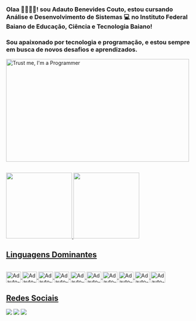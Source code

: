 ### Olaa 👋🏻👋🏻! sou Adauto Benevides Couto, estou cursando Análise e Desenvolvimento de Sistemas 💻 no Instituto Federal Baiano de Educação, Ciência e Tecnologia Baiano!

### Sou apaixonado por tecnologia e programação, e estou sempre em busca de novos desafios e aprendizados.


<img class="main-content" width="500px" height="281px" src="https://images7.alphacoders.com/499/499787.png" alt="Trust me, I'm a Programmer" title="Trust me, I'm a Programmer">

##
 
<div>
<a href="https://github.comadautoBenevides">
<img height="180em" src="https://github-readme-stats.vercel.app/api/top-langs/?username=AdautoBenevides&layout=compact&langs_count=7&theme=dracula"/>
<img height="180em" src="https://github-readme-stats.vercel.app/api?username=AdautoBenevides&show_icons=true&theme=dracula&include_all_commits=true&count_private=true"/>
 
</div>
 
  
  ## Linguagens Dominantes
  
<div style="display: inline_block"><br>
  
<img align="center" alt="Adauto-Js" height="30" width="40" src="https://cdn.jsdelivr.net/gh/devicons/devicon/icons/javascript/javascript-original.svg" />

<img align="center" alt="Adauto-Js" height="30" width="40" src="https://cdn.jsdelivr.net/gh/devicons/devicon/icons/java/java-original.svg" />

<img align="center" alt="Adauto-Js" height="30" width="40" src="https://cdn.jsdelivr.net/gh/devicons/devicon/icons/react/react-original.svg" />

<img align="center" alt="Adauto-Js" height="30" width="40" src="https://cdn.jsdelivr.net/gh/devicons/devicon/icons/html5/html5-original.svg" />
  
<img align="center" alt="Adauto-Js" height="30" width="40" src="https://cdn.jsdelivr.net/gh/devicons/devicon/icons/css3/css3-original.svg" />
  
<img align="center" alt="Adauto-Js" height="30" width="40" src="https://cdn.jsdelivr.net/gh/devicons/devicon/icons/c/c-original.svg" />
  
<img align="center" alt="Adauto-Js" height="30" width="40" src="https://cdn.jsdelivr.net/gh/devicons/devicon/icons/mysql/mysql-original-wordmark.svg" />
  
<img align="center" alt="Adauto-Js" height="30" width="40" src="https://cdn.jsdelivr.net/gh/devicons/devicon/icons/python/python-original.svg" />
  
<img align="center" alt="Adauto-Js" height="30" width="40" src="https://cdn.jsdelivr.net/gh/devicons/devicon/icons/django/django-plain.svg" />
          
<img align="center" alt="Adauto-Js" height="30" width="40" src="https://cdn.jsdelivr.net/gh/devicons/devicon/icons/php/php-original.svg" />
           

</div>
  
  ## Redes Sociais 
 
<div> 
  <a href="https://instagram.com/dau_benevides" target="_blank"><img src="https://img.shields.io/badge/-Instagram-%23E4405F?style=for-the-badge&logo=instagram&logoColor=white" target="_blank"></a>
  <a href = "mailto:daucouto9@gmail.com"><img src="https://img.shields.io/badge/-Gmail-%23333?style=for-the-badge&logo=gmail&logoColor=white" target="_blank"></a>
  <a href="https://www.linkedin.com/in/adauto-benevides" target="_blank"><img src="https://img.shields.io/badge/-LinkedIn-%230077B5?style=for-the-badge&logo=linkedin&logoColor=white" target="_blank"></a> 
</div>
